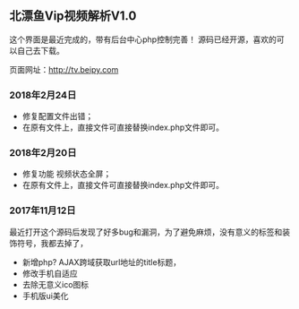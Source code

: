 


## 北漂鱼Vip视频解析V1.0
这个界面是最近完成的，带有后台中心php控制完善！
源码已经开源，喜欢的可以自己去下载。

页面网址：http://tv.beipy.com 

### 2018年2月24日

* 修复配置文件出错；
* 在原有文件上，直接文件可直接替换index.php文件即可。

### 2018年2月20日

* 修复功能 视频状态全屏；
* 在原有文件上，直接文件可直接替换index.php文件即可。

### 2017年11月12日

最近打开这个源码后发现了好多bug和漏洞，为了避免麻烦，没有意义的标签和装饰符号，我都去掉了， 
* 新增php? AJAX跨域获取url地址的title标题， 
* 修改手机自适应 
* 去除无意义ico图标 
* 手机版ui美化
